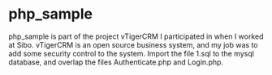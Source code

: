 # php_sample
php_sample is part of the project vTigerCRM I participated in when I worked at Sibo. vTigerCRM is an open source business system, and my job was to add some security control to the system. Import the file 1.sql to the mysql database, and overlap the files Authenticate.php and Login.php.
